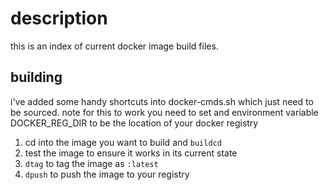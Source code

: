 # description
this is an index of current docker image build files.
## building
i've added some handy shortcuts into docker-cmds.sh which just need to be sourced. note for this to work you need to set and environment variable DOCKER_REG_DIR to be the location of your docker registry
1. cd into the image you want to build and `buildcd`
2. test the image to ensure it works in its current state
3. `dtag` to tag the image as `:latest`
4. `dpush` to push the image to your registry
